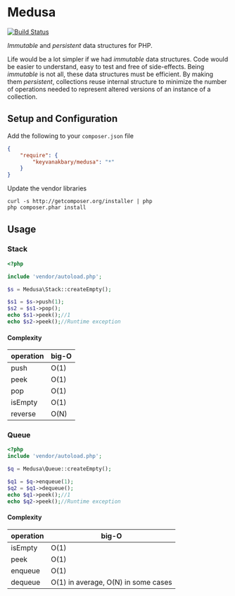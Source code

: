 # Medusa

[![Build Status](https://secure.travis-ci.org/keyvanakbary/medusa.svg?branch=master)](http://travis-ci.org/keyvanakbary/medusa)

*Immutable* and *persistent* data structures for PHP.

Life would be a lot simpler if we had *immutable* data structures. Code would be easier to understand, easy to test and free of side-effects. Being *immutable* is not all, these data structures must be efficient. By making them *persistent*, collections reuse internal structure to minimize the number of operations needed to represent altered versions of an instance of a collection.

## Setup and Configuration
Add the following to your `composer.json` file
```json
{
    "require": {
        "keyvanakbary/medusa": "*"
    }
}
```

Update the vendor libraries

    curl -s http://getcomposer.org/installer | php
    php composer.phar install

## Usage

### Stack

```php
<?php

include 'vendor/autoload.php';

$s = Medusa\Stack::createEmpty();

$s1 = $s->push(1);
$s2 = $s1->pop();
echo $s1->peek();//1
echo $s2->peek();//Runtime exception
```

#### Complexity
operation | big-O
----------|------
push      | O(1)
peek      | O(1)
pop       | O(1)
isEmpty   | O(1)
reverse   | O(N)

### Queue

```php
<?php
include 'vendor/autoload.php';

$q = Medusa\Queue::createEmpty();

$q1 = $q->enqueue(1);
$q2 = $q1->dequeue();
echo $q1->peek();//1
echo $q2->peek();//Runtime exception
```

#### Complexity
operation | big-O
----------|------
isEmpty   | O(1)
peek      | O(1)
enqueue   | O(1)
dequeue   | O(1) in average, O(N) in some cases
